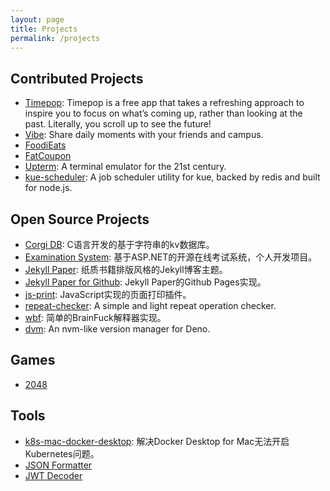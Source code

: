 ```yaml
---
layout: page
title: Projects
permalink: /projects
---
```


## Contributed Projects

- [Timepop](https://timepop.app): Timepop is a free app that takes a refreshing approach to inspire you to focus on what’s coming up, rather than looking at the past. Literally, you scroll up to see the future!
- [Vibe](http://vibeapp.in): Share daily moments with your friends and campus.
- [FoodiEats](https://foodieats.io)
- [FatCoupon](https://fatcoupon.com)
- [Upterm](https://github.com/railsware/upterm): A terminal emulator for the 21st century.
- [kue-scheduler](https://github.com/lykmapipo/kue-scheduler): A job scheduler utility for kue, backed by redis and built for node.js.

## Open Source Projects

- [Corgi DB](https://github.com/ghosind/corgidb): C语言开发的基于字符串的kv数据库。
- [Examination System](https://github.com/ghosind/ExamSystem): 基于ASP.NET的开源在线考试系统，个人开发项目。
- [Jekyll Paper](https://github.com/ghosind/Jekyll-Paper): 纸质书籍排版风格的Jekyll博客主题。
- [Jekyll Paper for Github](https://github.com/ghosind/Jekyll-Paper-Github): Jekyll Paper的Github Pages实现。
- [js-print](https://github.com/ghosind/js-print): JavaScript实现的页面打印插件。
- [repeat-checker](https://github.com/ghosind/node-repeat-checker): A simple and light repeat operation checker.
- [wbf](https://github.com/ghosind/wbf): 简单的BrainFuck解释器实现。
- [dvm](https://github.com/ghosind/dvm): An nvm-like version manager for Deno.

## Games

- [2048](/games/2048)

## Tools

- [k8s-mac-docker-desktop](https://github.com/ghosind/k8s-mac-docker-desktop): 解决Docker Desktop for Mac无法开启Kubernetes问题。
- [JSON Formatter](/tools/json-formatter)
- [JWT Decoder](/tools/jwt-decoder)
